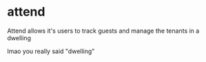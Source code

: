 # attend
Attend allows it's users to track guests and manage the tenants in a dwelling

lmao you really said "dwelling"
